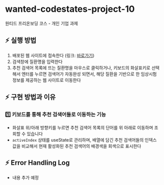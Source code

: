 # wanted-codestates-project-10

원티드 프리온보딩 코스 - 개인 기업 과제

## ⚡️ 실행 방법

1. 배포된 웹 사이트에 접속한다 (링크: [바로가기](https://jiho31-wanted-codestates-project-10.netlify.app/))
2. 검색창에 질환명을 입력한다
3. 추천 검색어 목록에 뜨는 질환명을 마우스로 클릭하거나, 키보드의 화살표키로 선택해서 엔터를 누르면 검색어가 자동완성 되면서, 해당 질환을 기반으로 한 임상시험 정보를 제공하는 웹 사이트로 이동한다

## ⚡️ 구현 방법과 이유

### 1️⃣ 키보드를 통해 추천 검색어들로 이동하는 기능

- 화살표 위/아래 방향키를 누르면 추천 검색어 목록의 단어를 위 아래로 이동하며 조회할 수 있습니다
- `activeIndex` 상태를 useState로 관리하며, 배열에 담긴 추천 검색어들의 인덱스 값을 비교해서 현재 활성화된 추천 검색어의 배경색을 회색으로 표시한다

## ⚡️ Error Handling Log
- 내용 추가 예정
